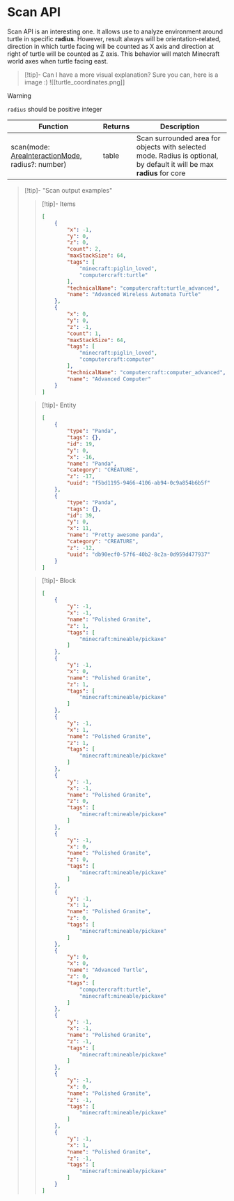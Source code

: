 # Scan API

Scan API is an interesting one. It allows use to analyze environment around turtle in specific **radius**. However, result always will be orientation-related, direction in which turtle facing will be counted as X axis and direction at right of turtle will be counted as Z axis. This behavior will match Minecraft world axes when turtle facing east.
> [!tip]- Can I have a more visual explanation?
> Sure you can, here is a image :)
> ![[turtle_coordinates.png]]

> [!warning]
> `radius` should be positive integer


| Function                                         | Returns | Description                                                                                                     |
|--------------------------------------------------|---------|-----------------------------------------------------------------------------------------------------------------|
| scan(mode: [AreaInteractionMode](introduction.md#area-interaction-mode), radius?: number) | table   | Scan surrounded area for objects with selected mode. Radius is optional, by default it will be max **radius** for core |

> [!tip]- "Scan output examples"
> > [!tip]- Items
> > ```json
> > [
> >     {
> >         "x": -1,
> >         "y": 0,
> >         "z": 0,
> >         "count": 2,
> >         "maxStackSize": 64,
> >         "tags": [
> >             "minecraft:piglin_loved",
> >             "computercraft:turtle"
> >         ],
> >         "technicalName": "computercraft:turtle_advanced",
> >         "name": "Advanced Wireless Automata Turtle"
> >     },
> >     {
> >         "x": 0,
> >         "y": 0,
> >         "z": -1,
> >         "count": 1,
> >         "maxStackSize": 64,
> >         "tags": [
> >             "minecraft:piglin_loved",
> >             "computercraft:computer"
> >         ],
> >         "technicalName": "computercraft:computer_advanced",
> >         "name": "Advanced Computer"
> >     }
> > ]
> > ```
>
> > [!tip]- Entity
> > ```json
> > [
> >     {
> >         "type": "Panda",
> >         "tags": {},
> >         "id": 19,
> >         "y": 0,
> >         "x": -16,
> >         "name": "Panda",
> >         "category": "CREATURE",
> >         "z": -17,
> >         "uuid": "f5bd1195-9466-4106-ab94-0c9a854b6b5f"
> >     },
> >     {
> >         "type": "Panda",
> >         "tags": {},
> >         "id": 39,
> >         "y": 0,
> >         "x": 11,
> >         "name": "Pretty awesome panda",
> >         "category": "CREATURE",
> >         "z": -12,
> >         "uuid": "db90ecf0-57f6-40b2-8c2a-0d959d477937"
> >     }
> > ]
> > ```
> 
> > [!tip]- Block
> > ```json
> > [
> >     {
> >         "y": -1,
> >         "x": -1,
> >         "name": "Polished Granite",
> >         "z": 1,
> >         "tags": [
> >             "minecraft:mineable/pickaxe"
> >         ]
> >     },
> >     {
> >         "y": -1,
> >         "x": 0,
> >         "name": "Polished Granite",
> >         "z": 1,
> >         "tags": [
> >             "minecraft:mineable/pickaxe"
> >         ]
> >     },
> >     {
> >         "y": -1,
> >         "x": 1,
> >         "name": "Polished Granite",
> >         "z": 1,
> >         "tags": [
> >             "minecraft:mineable/pickaxe"
> >         ]
> >     },
> >     {
> >         "y": -1,
> >         "x": -1,
> >         "name": "Polished Granite",
> >         "z": 0,
> >         "tags": [
> >             "minecraft:mineable/pickaxe"
> >         ]
> >     },
> >     {
> >         "y": -1,
> >         "x": 0,
> >         "name": "Polished Granite",
> >         "z": 0,
> >         "tags": [
> >             "minecraft:mineable/pickaxe"
> >         ]
> >     },
> >     {
> >         "y": -1,
> >         "x": 1,
> >         "name": "Polished Granite",
> >         "z": 0,
> >         "tags": [
> >             "minecraft:mineable/pickaxe"
> >         ]
> >     },
> >     {
> >         "y": 0,
> >         "x": 0,
> >         "name": "Advanced Turtle",
> >         "z": 0,
> >         "tags": [
> >             "computercraft:turtle",
> >             "minecraft:mineable/pickaxe"
> >         ]
> >     },
> >     {
> >         "y": -1,
> >         "x": -1,
> >         "name": "Polished Granite",
> >         "z": -1,
> >         "tags": [
> >             "minecraft:mineable/pickaxe"
> >         ]
> >     },
> >     {
> >         "y": -1,
> >         "x": 0,
> >         "name": "Polished Granite",
> >         "z": -1,
> >         "tags": [
> >             "minecraft:mineable/pickaxe"
> >         ]
> >     },
> >     {
> >         "y": -1,
> >         "x": 1,
> >         "name": "Polished Granite",
> >         "z": -1,
> >         "tags": [
> >             "minecraft:mineable/pickaxe"
> >         ]
> >     }
> > ]
> > ```
